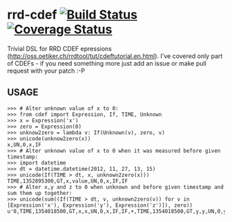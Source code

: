 rrd-cdef [![Build Status](https://travis-ci.org/paluh/rrd-cdef.png?branch=master)](https://travis-ci.org/paluh/rrd-cdef) [![Coverage Status](https://coveralls.io/repos/paluh/rrd-cdef/badge.png)](https://coveralls.io/r/paluh/rrd-cdef)
========

Trivial DSL for RRD CDEF epressions (http://oss.oetiker.ch/rrdtool/tut/cdeftutorial.en.html). I've covered only part of CDEFs - if you need something more just add an issue or make pull request with your patch :-P

USAGE
-----

    >>> # Alter unknown value of x to 0:
    >>> from cdef import Expression, If, TIME, Unknown
    >>> x = Expression('x')
    >>> zero = Expression(0)
    >>> unknow2zero = lambda v: If(Unknown(v), zero, v)
    >>> unicode(unknow2zero(x))
    x,UN,0,x,IF
    >>> # Alter unknown value of x to 0 when it was measured before given timestamp:
    >>> import datetime
    >>> dt = datetime.datetime(2012, 11, 27, 13, 15)
    >>> unicode(If(TIME > dt, x, unknown2zero(x)))
    TIME,1352895300,GT,x,value,UN,0,x,IF,IF
    >>> # Alter x,y and z to 0 when unknown and before given timestamp and sum them up together:
    >>> unicode(sum((If(TIME > dt, v, unknown2zero(v)) for v in [Expression('x'), Expression('y'), Expression('z')]), zero))
    u'0,TIME,1354018500,GT,x,x,UN,0,x,IF,IF,+,TIME,1354018500,GT,y,y,UN,0,y,IF,IF,+,TIME,1354018500,GT,z,z,UN,0,z,IF,IF,+'
